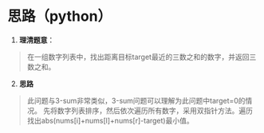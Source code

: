 # 思路（python）
1. **理清题意**：
> 在一组数字列表中，找出距离目标target最近的三数之和的数字，并返回三数之和。
2. **思路**
>此问题与3-sum非常类似，3-sum问题可以理解为此问题中target=0的情况。
先将数字列表排序，然后依次遍历所有数字，采用双指针方法。遍历找出abs(nums[i]+nums[l]+nums[r]-target)最小值。